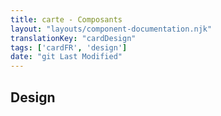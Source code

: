 ```yaml
---
title: carte - Composants
layout: "layouts/component-documentation.njk"
translationKey: "cardDesign"
tags: ['cardFR', 'design']
date: "git Last Modified"
---
```


## Design
